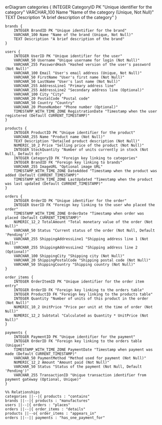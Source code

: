 erDiagram
    categories {
        INTEGER CategoryID PK "Unique identifier for the category"
        VARCHAR_100 Name "Name of the category (Unique, Not Null)"
        TEXT Description "A brief description of the category"
    }

    brands {
        INTEGER BrandID PK "Unique identifier for the brand"
        VARCHAR_100 Name "Name of the brand (Unique, Not Null)"
        TEXT Description "A brief description of the brand"
    }

    users {
        INTEGER UserID PK "Unique identifier for the user"
        VARCHAR_50 Username "Unique username for login (Not Null)"
        VARCHAR_255 PasswordHash "Hashed version of the user's password (Not Null)"
        VARCHAR_100 Email "User's email address (Unique, Not Null)"
        VARCHAR_50 FirstName "User's first name (Not Null)"
        VARCHAR_50 LastName "User's last name (Not Null)"
        VARCHAR_255 AddressLine1 "Primary address line"
        VARCHAR_255 AddressLine2 "Secondary address line (Optional)"
        VARCHAR_100 City "City"
        VARCHAR_20 PostalCode "Postal code"
        VARCHAR_50 Country "Country"
        VARCHAR_20 PhoneNumber "Phone number (Optional)"
        TIMESTAMP_WITH_TIME_ZONE RegistrationDate "Timestamp when the user registered (Default CURRENT_TIMESTAMP)"
    }

    products {
        INTEGER ProductID PK "Unique identifier for the product"
        VARCHAR_255 Name "Product name (Not Null)"
        TEXT Description "Detailed product description (Not Null)"
        NUMERIC_10_2 Price "Selling price of the product (Not Null)"
        INTEGER StockQuantity "Number of units currently in stock (Not Null, Default 0)"
        INTEGER CategoryID FK "Foreign key linking to categories"
        INTEGER BrandID FK "Foreign key linking to brands"
        VARCHAR_255 ImageURL "Optional image URL"
        TIMESTAMP_WITH_TIME_ZONE DateAdded "Timestamp when the product was added (Default CURRENT_TIMESTAMP)"
        TIMESTAMP_WITH_TIME_ZONE LastUpdated "Timestamp when the product was last updated (Default CURRENT_TIMESTAMP)"
    }

    orders {
        INTEGER OrderID PK "Unique identifier for the order"
        INTEGER UserID FK "Foreign key linking to the user who placed the order"
        TIMESTAMP_WITH_TIME_ZONE OrderDate "Timestamp when order was placed (Default CURRENT_TIMESTAMP)"
        NUMERIC_12_2 TotalAmount "Total monetary value of the order (Not Null)"
        VARCHAR_50 Status "Current status of the order (Not Null, Default 'Pending')"
        VARCHAR_255 ShippingAddressLine1 "Shipping address line 1 (Not Null)"
        VARCHAR_255 ShippingAddressLine2 "Shipping address line 2 (Optional)"
        VARCHAR_100 ShippingCity "Shipping city (Not Null)"
        VARCHAR_20 ShippingPostalCode "Shipping postal code (Not Null)"
        VARCHAR_50 ShippingCountry "Shipping country (Not Null)"
    }

    order_items {
        INTEGER OrderItemID PK "Unique identifier for the order item entry"
        INTEGER OrderID FK "Foreign key linking to the orders table"
        INTEGER ProductID FK "Foreign key linking to the products table"
        INTEGER Quantity "Number of units of this product in the order (Not Null)"
        NUMERIC_10_2 UnitPrice "Price per unit at the time of order (Not Null)"
        NUMERIC_12_2 Subtotal "Calculated as Quantity * UnitPrice (Not Null)"
    }

    payments {
        INTEGER PaymentID PK "Unique identifier for the payment"
        INTEGER OrderID FK "Foreign key linking to the orders table (Unique)"
        TIMESTAMP_WITH_TIME_ZONE PaymentDate "Timestamp when payment was made (Default CURRENT_TIMESTAMP)"
        VARCHAR_50 PaymentMethod "Method used for payment (Not Null)"
        NUMERIC_12_2 Amount "Amount paid (Not Null)"
        VARCHAR_50 Status "Status of the payment (Not Null, Default 'Pending')"
        VARCHAR_255 TransactionID "Unique transaction identifier from payment gateway (Optional, Unique)"
    }

    %% Relationships
    categories ||--|{ products : "contains"
    brands ||--|{ products : "manufactures"
    users ||--|{ orders : "places"
    orders ||--|{ order_items : "details"
    products ||--o{ order_items : "appears_in"
    orders ||--|| payments : "has_one_payment_for"